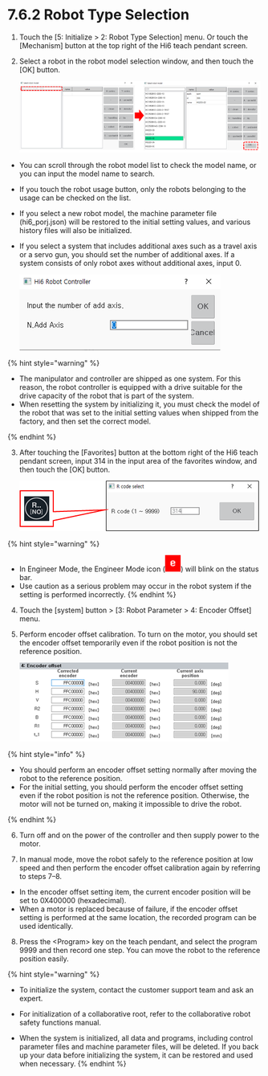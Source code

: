 ﻿# 7.6.2 Robot Type Selection

1.	Touch the \[5: Initialize &gt; 2: Robot Type Selection\] menu. Or touch the \[Mechanism\] button at the top right of the Hi6 teach pendant screen.

2.	Select a robot in the robot model selection window, and then touch the \[OK\] button.

    ![](../../_assets/tp630/init-robot-select_eng.png)



* You can scroll through the robot model list to check the model name, or you can input the model name to search.
* If you touch the robot usage button, only the robots belonging to the usage can be checked on the list.
* 
  If you select a new robot model, the machine parameter file \(hi6\_porj.json\) will be restored to the initial setting values, and various history files will also be initialized.

* 
  If you select a system that includes additional axes such as a travel axis or a servo gun, you should set the number of additional axes. If a system consists of only robot axes without additional axes, input 0. 

  ![](../../_assets/tp630/init-addaxis-pop_eng.png)

{% hint style="warning" %}
* The manipulator and controller are shipped as one system. For this reason, the robot controller is equipped with a drive suitable for the drive capacity of the robot that is part of the system.
* When resetting the system by initializing it, you must check the model of the robot that was set to the initial setting values when shipped from the factory, and then set the correct model.


{% endhint %}

3.	After touching the \[Favorites\] button at the bottom right of the Hi6 teach pendant screen, input 314 in the input area of the favorites window, and then touch the \[OK\] button.

    ![](../../_assets/tp630/pop-rcode-314_eng.png)

{% hint style="warning" %}
* In Engineer Mode, the Engineer Mode icon \(![](../../_assets/eng-mode.png)\) will blink on the status bar.
* Use caution as a serious problem may occur in the robot system if the setting is performed incorrectly.
{% endhint %}

4.	Touch the \[system\] button &gt; \[3: Robot Parameter &gt; 4: Encoder Offset\] menu.


5.	Perform encoder offset calibration. To turn on the motor, you should set the encoder offset temporarily even if the robot position is not the reference position.

    ![](../../_assets/tp630/robot-encoder-offset__eng.png)

{% hint style="info" %}
* You should perform an encoder offset setting normally after moving the robot to the reference position.
* For the initial setting, you should perform the encoder offset setting even if the robot position is not the reference position. Otherwise, the motor will not be turned on, making it impossible to drive the robot.


{% endhint %}

6.	Turn off and on the power of the controller and then supply power to the motor.

7.	In manual mode, move the robot safely to the reference position at low speed and then perform the encoder offset calibration again by referring to steps 7–8.

* In the encoder offset setting item, the current encoder position will be set to 0X400000 \(hexadecimal\).
* When a motor is replaced because of failure, if the encoder offset setting is performed at the same location, the recorded program can be used identically.

8.	Press the &lt;Program&gt; key on the teach pendant, and select the program 9999 and then record one step. You can move the robot to the reference position easily. 

{% hint style="warning" %}
* To initialize the system, contact the customer support team and ask an expert.
* 
  For initialization of a collaborative root, refer to the collaborative robot safety functions manual.

* 
  When the system is initialized, all data and programs, including control parameter files and machine parameter files, will be deleted. If you back up your data before initializing the system, it can be restored and used when necessary.
{% endhint %}



